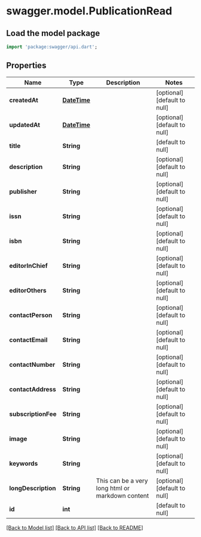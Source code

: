 # swagger.model.PublicationRead

## Load the model package
```dart
import 'package:swagger/api.dart';
```

## Properties
Name | Type | Description | Notes
------------ | ------------- | ------------- | -------------
**createdAt** | [**DateTime**](DateTime.md) |  | [optional] [default to null]
**updatedAt** | [**DateTime**](DateTime.md) |  | [optional] [default to null]
**title** | **String** |  | [default to null]
**description** | **String** |  | [optional] [default to null]
**publisher** | **String** |  | [optional] [default to null]
**issn** | **String** |  | [optional] [default to null]
**isbn** | **String** |  | [optional] [default to null]
**editorInChief** | **String** |  | [optional] [default to null]
**editorOthers** | **String** |  | [optional] [default to null]
**contactPerson** | **String** |  | [optional] [default to null]
**contactEmail** | **String** |  | [optional] [default to null]
**contactNumber** | **String** |  | [optional] [default to null]
**contactAddress** | **String** |  | [optional] [default to null]
**subscriptionFee** | **String** |  | [optional] [default to null]
**image** | **String** |  | [optional] [default to null]
**keywords** | **String** |  | [optional] [default to null]
**longDescription** | **String** | This can be a very long html or markdown content | [optional] [default to null]
**id** | **int** |  | [default to null]

[[Back to Model list]](../README.md#documentation-for-models) [[Back to API list]](../README.md#documentation-for-api-endpoints) [[Back to README]](../README.md)

